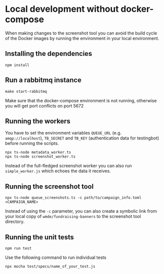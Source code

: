 # Local development without docker-compose

When making changes to the screenshot tool you can avoid the build cycle
of the Docker images by running the environment in your local environment.

## Installing the dependencies

	npm install

## Run a rabbitmq instance

	make start-rabbitmq

Make sure that the docker-compose environment is not running, otherwise
you will get port conflicts on port 5672

## Running the workers

You have to set the environment variables `QUEUE_URL` (e.g. `amqp://localhost`), `TB_SECRET` and `TB_KEY` (authentication data for testingbot) before running the scripts.

	npx ts-node metadata_worker.ts
	npx ts-node screenshot_worker.ts

Instead of the full-fledged screenshot worker you can also run
`simple_worker.js` which echoes the data it receives.


## Running the screenshot tool

	npx ts-node queue_screenshots.ts -c path/to/campaign_info.toml <CAMPAIGN_NAME>

Instead of using the `-c` parameter, you can also create a symbolic link
from your local copy of `wmde/fundraising-banners` to the screenshot tool
directory.

## Running the unit tests

    npm run test

Use the following command to run individual tests

    npx mocha test/specs/name_of_your_test.js 


